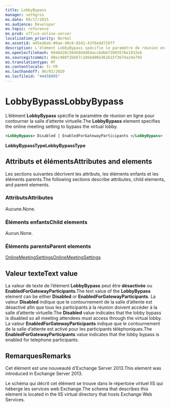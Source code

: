 ```yaml
---
title: LobbyBypass
manager: sethgros
ms.date: 09/17/2015
ms.audience: Developer
ms.topic: reference
ms.prod: office-online-server
localization_priority: Normal
ms.assetid: e05ed6eb-00ae-49c8-8341-43f6e0d728ff
description: L’élément LobbyBypass spécifie le paramètre de réunion en ligne pour contourner la salle d’attente virtuelle.
ms.openlocfilehash: 6940428c944b9d4d64acc6dbbf3993576e1932eb
ms.sourcegitcommit: 88ec988f2bb67c1866d06b361615f3674a24e795
ms.translationtype: MT
ms.contentlocale: fr-FR
ms.lasthandoff: 06/03/2020
ms.locfileid: "44458095"
---
```

# <a name="lobbybypass"></a><span data-ttu-id="9317b-103">LobbyBypass</span><span class="sxs-lookup"><span data-stu-id="9317b-103">LobbyBypass</span></span>

<span data-ttu-id="9317b-104">L’élément **LobbyBypass** spécifie le paramètre de réunion en ligne pour contourner la salle d’attente virtuelle.</span><span class="sxs-lookup"><span data-stu-id="9317b-104">The **LobbyBypass** element specifies the online meeting setting to bypass the virtual lobby.</span></span> 
  
```XML
<LobbyBypass> Disabled | EnabledForGatewayParticipants </LobbyBypass>
```

 <span data-ttu-id="9317b-105">**LobbyBypassType**</span><span class="sxs-lookup"><span data-stu-id="9317b-105">**LobbyBypassType**</span></span>
## <a name="attributes-and-elements"></a><span data-ttu-id="9317b-106">Attributs et éléments</span><span class="sxs-lookup"><span data-stu-id="9317b-106">Attributes and elements</span></span>

<span data-ttu-id="9317b-107">Les sections suivantes décrivent les attributs, les éléments enfants et les éléments parents.</span><span class="sxs-lookup"><span data-stu-id="9317b-107">The following sections describe attributes, child elements, and parent elements.</span></span>
  
### <a name="attributes"></a><span data-ttu-id="9317b-108">Attributs</span><span class="sxs-lookup"><span data-stu-id="9317b-108">Attributes</span></span>

<span data-ttu-id="9317b-109">Aucune.</span><span class="sxs-lookup"><span data-stu-id="9317b-109">None.</span></span>
  
### <a name="child-elements"></a><span data-ttu-id="9317b-110">Éléments enfants</span><span class="sxs-lookup"><span data-stu-id="9317b-110">Child elements</span></span>

<span data-ttu-id="9317b-111">Aucun.</span><span class="sxs-lookup"><span data-stu-id="9317b-111">None.</span></span>
  
### <a name="parent-elements"></a><span data-ttu-id="9317b-112">Éléments parents</span><span class="sxs-lookup"><span data-stu-id="9317b-112">Parent elements</span></span>

[<span data-ttu-id="9317b-113">OnlineMeetingSettings</span><span class="sxs-lookup"><span data-stu-id="9317b-113">OnlineMeetingSettings</span></span>](onlinemeetingsettings.md)
  
## <a name="text-value"></a><span data-ttu-id="9317b-114">Valeur texte</span><span class="sxs-lookup"><span data-stu-id="9317b-114">Text value</span></span>

<span data-ttu-id="9317b-115">La valeur de texte de l’élément **LobbyBypass** peut être **désactivée** ou **EnabledForGatewayParticipants**.</span><span class="sxs-lookup"><span data-stu-id="9317b-115">The text value of the **LobbyBypass** element can be either **Disabled** or **EnabledForGatewayParticipants**.</span></span> <span data-ttu-id="9317b-116">La valeur **Disabled** indique que le contournement de la salle d’attente est désactivé afin que tous les participants à la réunion doivent accéder à la salle d’attente virtuelle.</span><span class="sxs-lookup"><span data-stu-id="9317b-116">The **Disabled** value indicates that the lobby bypass is disabled so all meeting attendees must access through the virtual lobby.</span></span> <span data-ttu-id="9317b-117">La valeur **EnabledForGatewayParticipants** indique que le contournement de la salle d’attente est activé pour les participants téléphoniques.</span><span class="sxs-lookup"><span data-stu-id="9317b-117">The **EnabledForGatewayParticipants** value indicates that the lobby bypass is enabled for telephone participants.</span></span> 
  
## <a name="remarks"></a><span data-ttu-id="9317b-118">Remarques</span><span class="sxs-lookup"><span data-stu-id="9317b-118">Remarks</span></span>

<span data-ttu-id="9317b-119">Cet élément est une nouveauté d'Exchange Server 2013.</span><span class="sxs-lookup"><span data-stu-id="9317b-119">This element was introduced in Exchange Server 2013.</span></span>
  
<span data-ttu-id="9317b-120">Le schéma qui décrit cet élément se trouve dans le répertoire virtuel IIS qui héberge les services web Exchange.</span><span class="sxs-lookup"><span data-stu-id="9317b-120">The schema that describes this element is located in the IIS virtual directory that hosts Exchange Web Services.</span></span>
  

